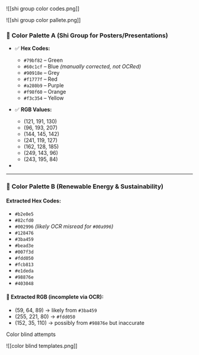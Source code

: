 


![[shi group color codes.png]]


![[shi group color pallete.png]]



### 🎨 **Color Palette A** (Shi Group for Posters/Presentations)

- ✅ **Hex Codes:**
    
    - `#79bf82` – Green
    - `#60c1cf` – Blue _(manually corrected, not OCRed)_
    - `#90918e` – Grey
    - `#f1777f` – Red
    - `#a280b9` – Purple
    - `#f98f60` – Orange
    - `#f3c354` – Yellow
        
- ✅ **RGB Values:**
    
    - (121, 191, 130)
    - (96, 193, 207)
    - (144, 145, 142)
    - (241, 119, 127)
    - (162, 128, 185)
    - (249, 143, 96)
    - (243, 195, 84)
- 

---

### 🌱 **Color Palette B** (Renewable Energy & Sustainability)

#### Extracted Hex Codes:

- `#b2e0e5`
- `#82cfd0`
- `#002996` _(likely OCR misread for `#00a996`)_
- `#128476`
- `#3ba459`
- `#bead3e`
- `#007f3d`
- `#fdd050` 
- `#fcb813` 
- `#e1deda`
- `#98876e`
- `#403048`
    

#### 🔸 Extracted RGB (incomplete via OCR):

- (59, 64, 89) → likely from `#3ba459`
- (255, 221, 80) → `#fdd050`
- (152, 35, 110) → possibly from `#98876e` but inaccurate



Color blind attempts

![[color blind templates.png]]




